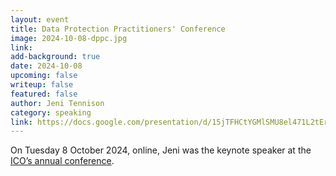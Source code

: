```yaml
---
layout: event
title: Data Protection Practitioners' Conference
image: 2024-10-08-dppc.jpg
link: 
add-background: true
date: 2024-10-08
upcoming: false
writeup: false
featured: false
author: Jeni Tennison
category: speaking
link: https://docs.google.com/presentation/d/15jTFHCtYGMlSMU8el471L2tEr-HJ4Mjd4025v_ONbYU/edit?usp=sharing
---
```

On Tuesday 8 October 2024, online, Jeni was the keynote speaker at the [ICO’s annual conference](https://ico.org.uk/about-the-ico/data-protection-practitioners-conference/). 